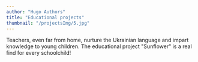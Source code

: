 ```yaml
---
author: "Hugo Authors"
title: "Educational projects"
thumbnail: "/projectsImg/5.jpg"
---
```


Teachers, even far from home, nurture the Ukrainian language and impart knowledge to young children.
The educational project "Sunflower" is a real find for every schoolchild!
